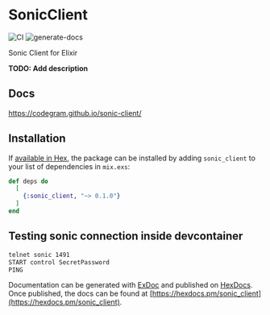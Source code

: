 # SonicClient
![CI](https://github.com/codegram/sonic-client/workflows/CI/badge.svg)
![generate-docs](https://github.com/codegram/sonic-client/workflows/generate-docs/badge.svg)

Sonic Client for Elixir

**TODO: Add description**

## Docs
https://codegram.github.io/sonic-client/

## Installation

If [available in Hex](https://hex.pm/docs/publish), the package can be installed
by adding `sonic_client` to your list of dependencies in `mix.exs`:

```elixir
def deps do
  [
    {:sonic_client, "~> 0.1.0"}
  ]
end
```

## Testing sonic connection inside devcontainer

```bash
telnet sonic 1491
START control SecretPassword
PING
```

Documentation can be generated with [ExDoc](https://github.com/elixir-lang/ex_doc)
and published on [HexDocs](https://hexdocs.pm). Once published, the docs can
be found at [https://hexdocs.pm/sonic_client](https://hexdocs.pm/sonic_client).

